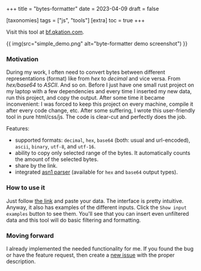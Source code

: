 +++
title = "bytes-formatter"
date = 2023-04-09
draft = false

[taxonomies]
tags = ["js", "tools"]
[extra]
toc = true
+++

Visit this tool at [bf.qkation.com](https://bf.qkation.com).

{{ img(src="simple_demo.png" alt="byte-formatter demo screenshot") }}

### Motivation

During my work, I often need to convert bytes between different representations (format) like from *hex* to *decimal* and vice versa. From *hex/base64* to *ASCII*. And so on. Before I just have one small rust project on my laptop with a few dependencies and every time I inserted my new data, run this project, and copy the output. After some time it became inconvenient: I was forced to keep this project on every machine, compile it after every code change, etc. After some suffering, I wrote this user-friendly tool in pure html/css/js. The code is clear-cut and perfectly does the job.

Features:

* supported formats: `decimal`, `hex`, `base64` (both: usual and url-encoded), `ascii`, `binary`, `utf-8`, and `utf-16`.
* ability to copy only selected range of the bytes. It automatically counts the amount of the selected bytes.
* share by the link.
* integrated [asn1 parser](https://asn1.qkation.com) (available for `hex` and `base64` output types).

### How to use it

Just follow [the link](https://bf.qkation.com/) and paste your data. The interface is pretty intuitive. Anyway, it also has examples of the different inputs. Click the `Show input examples` button to see them. You'll see that you can insert even unfiltered data and this tool will do basic filtering and formatting.

### Moving forward

I already implemented the needed functionality for me. If you found the bug or have the feature request, then create a [new issue](https://github.com/TheBestTvarynka/bytes-formatter/issues/new) with the proper description.